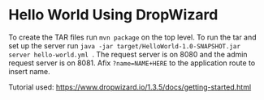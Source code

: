 # Hello World Using DropWizard

To create the TAR files run ```mvn package``` on the top level. To run the tar and set up the server run ```java -jar target/HelloWorld-1.0-SNAPSHOT.jar server hello-world.yml ```. The request server is on 8080 and the admin request server is on 8081. Afix ```?name=NAME+HERE``` to the application route to insert name.

Tutorial used: https://www.dropwizard.io/1.3.5/docs/getting-started.html
